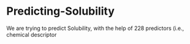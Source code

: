# Predicting-Solubility
We are trying to predict Solubility, with the help of 228 predictors (i.e., chemical descriptor

